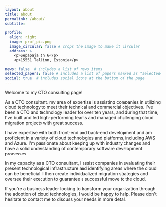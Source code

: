 ```yaml
---
layout: about
title: about
permalink: /about/
subtitle: 

profile:
  align: right
  image: prof_pic.png
  image_circular: false # crops the image to make it circular
  address: >
    <p>Sepapaja tn 6</p>
    <p>15551 Tallinn, Estonia</p>

news: false  # includes a list of news items
selected_papers: false # includes a list of papers marked as "selected={true}"
social: true  # includes social icons at the bottom of the page
---
```


Welcome to my CTO consulting page!

As a CTO consultant, my area of expertise is assisting companies in utilizing cloud technology to meet their technical and commercial objectives. I've been a CTO and technology leader for over ten years, and during that time, I've built and led high-performing teams and managed challenging cloud migration projects with great success.

I have expertise with both front-end and back-end development and am proficient in a variety of cloud technologies and platforms, including AWS and Azure. I'm passionate about keeping up with industry changes and have a solid understanding of contemporary software development processes.

In my capacity as a CTO consultant, I assist companies in evaluating their present technological infrastructure and identifying areas where the cloud can be beneficial. I then create individualized migration strategies and oversee their execution to guarantee a successful move to the cloud.

If you're a business leader looking to transform your organization through the adoption of cloud technologies, I would be happy to help. Please don't hesitate to contact me to discuss your needs in more detail.